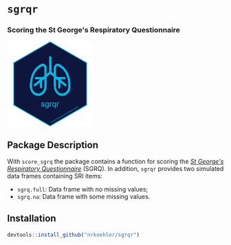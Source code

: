 
<!-- README.md is generated from README.Rmd. Please edit that file -->
`sgrqr`
=======

### Scoring the St George's Respiratory Questionnaire

<img src="figures/sri-1.png" width="200" style="display: block; margin: auto auto auto 0;" />

Package Description
-------------------

With `score_sgrq` the package contains a function for scoring the [*St George's Respiratory Questionnaire*](http://www.healthstatus.sgul.ac.uk/SGRQ_download/Original%20English%20version.pdf) (SGRQ). In addition, `sgrqr` provides two simulated data frames containing SRI items:

-   `sgrq.full`: Data frame with no missing values;
-   `sgrq.na`: Data frame with some missing values.

Installation
------------

``` r
devtools::install_github("nrkoehler/sgrqr")
```
